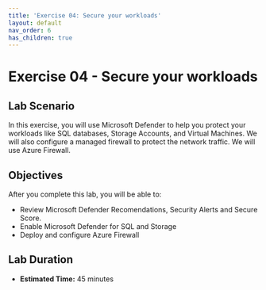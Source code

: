 ```yaml
---
title: 'Exercise 04: Secure your workloads'
layout: default
nav_order: 6
has_children: true
---
```


# Exercise 04 - Secure your workloads

## Lab Scenario

In this exercise, you will use Microsoft Defender to help you protect your workloads like SQL databases, Storage Accounts, and Virtual Machines. We will also configure a managed firewall to protect the network traffic. We will use Azure Firewall.

## Objectives

After you complete this lab, you will be able to:

* Review Microsoft Defender Recomendations, Security Alerts and Secure Score.
* Enable Microsoft Defender for SQL and Storage
* Deploy and configure Azure Firewall

## Lab Duration

* **Estimated Time:** 45 minutes
